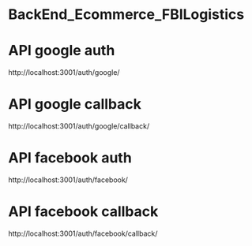 # BackEnd_Ecommerce_FBILogistics

# API google auth
http://localhost:3001/auth/google/
# API google callback
http://localhost:3001/auth/google/callback/
# API facebook auth
http://localhost:3001/auth/facebook/
# API facebook callback
http://localhost:3001/auth/facebook/callback/

